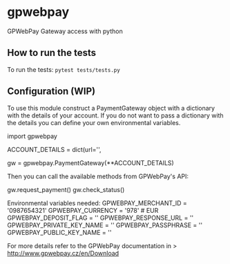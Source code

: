 # gpwebpay

GPWebPay Gateway access with python

## How to run the tests

To run the tests:
`pytest tests/tests.py`

## Configuration (WIP)
To use this module construct a PaymentGateway object with a dictionary
with the details of your account. If you do not want to pass a dictionary
with the details you can define your own environmental variables.

import gpwebpay

ACCOUNT_DETAILS = dict(url='',

gw = gpwebpay.PaymentGateway(**ACCOUNT_DETAILS)

Then you can call the available methods from GPWebPay's API:

gw.request_payment()
gw.check_status()

Environmental variables needed:
GPWEBPAY_MERCHANT_ID = '0987654321'
GPWEBPAY_CURRENCY = '978'  # EUR
GPWEBPAY_DEPOSIT_FLAG = ''
GPWEBPAY_RESPONSE_URL = ''
GPWEBPAY_PRIVATE_KEY_NAME = ''
GPWEBPAY_PASSPHRASE = ''
GPWEBPAY_PUBLIC_KEY_NAME = ''


For more details refer to the GPWebPay documentation in > http://www.gpwebpay.cz/en/Download


